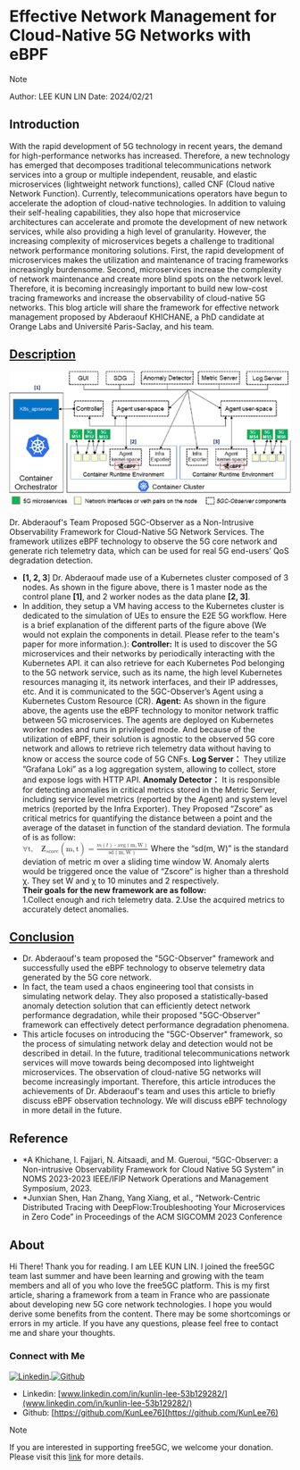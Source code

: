# Effective Network Management for Cloud-Native 5G Networks with eBPF

>[!NOTE]
> Author: LEE KUN LIN
> Date: 2024/02/21

## Introduction

With the rapid development of 5G technology in recent years, the demand for high-performance networks has increased. Therefore, a new technology has emerged that decomposes traditional telecommunications network services into a group or multiple independent, reusable, and elastic microservices (lightweight network functions), called CNF (Cloud native Network Function). Currently, telecommunications operators have begun to accelerate the adoption of cloud-native technologies. In addition to valuing their self-healing capabilities, they also hope that microservice architectures can accelerate and promote the development of new network services, while also providing a high level of granularity.
However, the increasing complexity of microservices begets a challenge to traditional network performance monitoring solutions. First, the rapid development of microservices makes the utilization and maintenance of tracing frameworks increasingly burdensome. Second, microservices increase the complexity of network maintenance and create more blind spots on the network level. Therefore, it is becoming increasingly important to build new low-cost tracing frameworks and increase the observability of cloud-native 5G networks.
This blog article will share the framework for effective network management proposed by Abderaouf KHICHANE, a PhD candidate at Orange Labs and Université Paris-Saclay, and his team.

## <u>Description</u>

![4-Figure2-1 (1)](./4-Figure2-1%20(1).png)

Dr. Abderaouf's Team Proposed 5GC-Observer as a Non-Intrusive Observability Framework for Cloud-Native 5G Network Services. The framework utilizes eBPF technology to observe the 5G core network and generate rich telemetry data, which can be used for real 5G end-users’ QoS degradation detection.
- **[1, 2, 3**] Dr. Abderaouf made use of a Kubernetes cluster composed of 3 nodes. As shown in the figure above, there is 1 master node as the control plane **[1]**, and 2 worker nodes as the data plane **[2, 3]**. 
- In addition, they setup a VM having access to the Kubernetes cluster is dedicated to the simulation of UEs to ensure the E2E 5G workflow.
Here is a brief explanation of the different parts of the figure above (We would not explain the components in detail. Please refer to the team's paper for more information.):
**Controller:** It is used to discover the 5G microservices and their networks by periodically interacting with the Kubernetes API. it can also retrieve for each Kubernetes Pod belonging to the 5G network service, such as its name, the high level Kubernetes resources managing it, its network interfaces, and their IP addresses, etc. And it is communicated to the 5GC-Observer’s Agent using a Kubernetes Custom Resource (CR).
**Agent:** As shown in the figure above, the agents use the eBPF technology to monitor network traffic between 5G microservices. The agents are deployed on Kubernetes worker nodes and runs in privileged mode. And because of the utilization of eBPF, their solution is agnostic to the observed 5G core network and allows to retrieve rich telemetry data without having to know or access the source code of 5G CNFs.
**Log Server：** They utilize ”Grafana Loki” as a log aggregation system, allowing to collect, store and expose logs with HTTP API.
**Anomaly Detector：** It is responsible for detecting anomalies in critical metrics stored in the Metric Server, including service level metrics (reported by the Agent) and system level metrics (reported by the Infra Exporter). They Proposed “Zscore“ as critical metrics for quantifying the distance between a point and the average of the dataset in function of the standard deviation. The formula of is as follow: <br>
<math xmlns="http://www.w3.org/1998/Math/MathML"><mo>&#x2200;</mo><mi mathvariant="normal">t</mi><mo>,</mo><mo>&#xA0;</mo><msub><mi>&#x1B5;</mi><mrow><mi>s</mi><mi>c</mi><mi>o</mi><mi>r</mi><mi>e</mi></mrow></msub><mo>(</mo><mi mathvariant="normal">m</mi><mo>,</mo><mi mathvariant="normal">t</mi><mo>)</mo><mo>=</mo><mfrac><mrow><mi>m</mi><mo>(</mo><mi>t</mi><mo>)</mo><mo>-</mo><mi>avg</mi><mo>(</mo><mi mathvariant="normal">m</mi><mo>,</mo><mi mathvariant="normal">W</mi><mo>)</mo></mrow><mrow><mi>sd</mi><mo>(</mo><mi mathvariant="normal">m</mi><mo>,</mo><mi mathvariant="normal">W</mi><mo>)</mo></mrow></mfrac></math>
Where the “sd(m, W)” is the standard deviation of metric m over a sliding time window W.
Anomaly alerts would be triggered once the value of “Zscore“ is higher than a threshold χ. They set W and χ to 10 minutes and 2 respectively.<br>
**Their goals for the new framework are as follow:**<br>
1.Collect enough and rich telemetry data.
2.Use the acquired metrics to accurately detect anomalies.

## <u>Conclusion</u>
- Dr. Abderaouf's team proposed the "5GC-Observer" framework and successfully used the eBPF technology to observe telemetry data generated by the 5G core network. 
- In fact, the team used a chaos engineering tool that consists in simulating network delay. They also proposed a statistically-based anomaly detection solution that can efficiently detect network performance degradation, while their proposed "5GC-Observer" framework can effectively detect performance degradation phenomena. 
- This article focuses on introducing the "5GC-Observer" framework, so the process of simulating network delay and detection would not be described in detail.
In the future, traditional telecommunications network services will move towards being decomposed into lightweight microservices. The observation of cloud-native 5G networks will become increasingly important. Therefore, this article introduces the achievements of Dr. Abderaouf's team and uses this article to briefly discuss eBPF observation technology. We will discuss eBPF technology in more detail in the future.

## Reference

- *A Khichane, I. Fajjari, N. Aitsaadi, and M. Gueroui, “5GC-Observer: a Non-intrusive Observability Framework for Cloud Native 5G System” in NOMS 2023-2023 IEEE/IFIP Network Operations and Management Symposium, 2023.
- *Junxian Shen, Han Zhang, Yang Xiang, et al., “Network-Centric Distributed Tracing with DeepFlow:Troubleshooting Your Microservices in Zero Code” in Proceedings of the ACM SIGCOMM 2023 Conference

## About

Hi There! Thank you for reading. I am LEE KUN LIN. I joined the free5GC team last summer and have been learning and growing with the team members and all of you who love the free5GC platform. This is my first article, sharing a framework from a team in France who are passionate about developing new 5G core network technologies. I hope you would derive some benefits from the content. There may be some shortcomings or errors in my article. If you have any questions, please feel free to contact me and share your thoughts.

### Connect with Me

<p align="left">
<a href="www.linkedin.com/in/kunlin-lee-53b129282" target="blank">
 <img align="center"
    src="https://raw.githubusercontent.com/rahuldkjain/github-profile-readme-generator/master/src/images/icons/Social/linked-in-alt.svg"
    alt="Linkedin" height="30" width="40" />
</a>
<a href="https://github.com/KunLee76" target="blank">
   <img align="center"
      src="https://raw.githubusercontent.com/rahuldkjain/github-profile-readme-generator/master/src/images/icons/Social/github.svg"
      alt="Github" height="30" width="40" />
</a>
</p>

- Linkedin: [www.linkedin.com/in/kunlin-lee-53b129282/](www.linkedin.com/in/kunlin-lee-53b129282/)
- Github: [https://github.com/KunLee76](https://github.com/KunLee76)


>[!NOTE]
> If you are interested in supporting free5GC, we welcome your donation. Please visit this [link](https://free5gc.org/membership/) for more details.